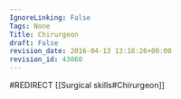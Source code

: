 ```yaml
---
IgnoreLinking: False
Tags: None
Title: Chirurgeon
draft: False
revision_date: 2016-04-13 13:18:26+00:00
revision_id: 43060
---
```


#REDIRECT [[Surgical skills#Chirurgeon]]